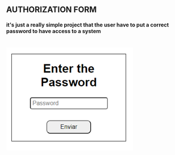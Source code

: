 ## AUTHORIZATION FORM
#### it's just a really simple project that the user have to put a correct password to have access to a system

<div style="display: inline_block"><br/>
  <img src="./presentation.png" />
</div>
